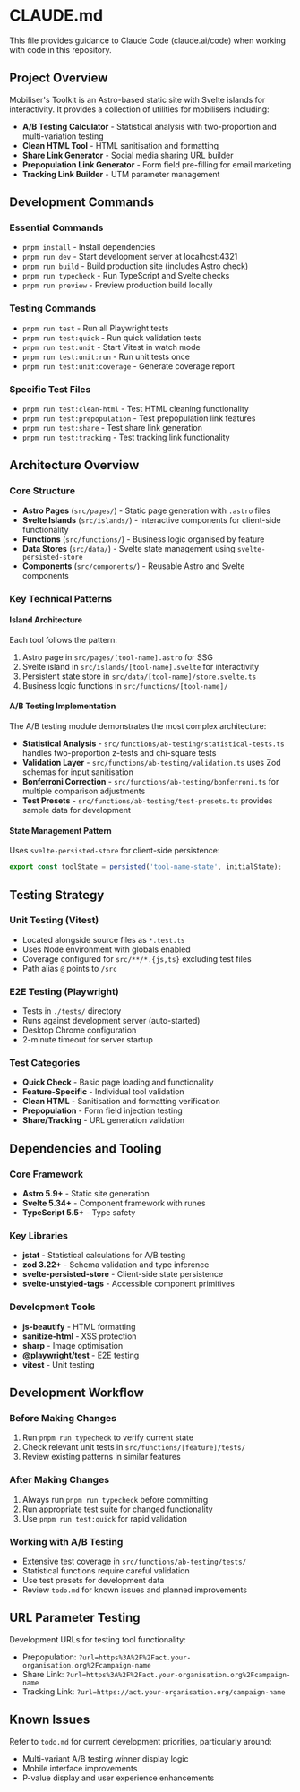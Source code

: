 # CLAUDE.md

This file provides guidance to Claude Code (claude.ai/code) when working with code in this repository.

## Project Overview

Mobiliser's Toolkit is an Astro-based static site with Svelte islands for interactivity. It provides a collection of utilities for mobilisers including:

- **A/B Testing Calculator** - Statistical analysis with two-proportion and multi-variation testing
- **Clean HTML Tool** - HTML sanitisation and formatting
- **Share Link Generator** - Social media sharing URL builder
- **Prepopulation Link Generator** - Form field pre-filling for email marketing
- **Tracking Link Builder** - UTM parameter management

## Development Commands

### Essential Commands
- `pnpm install` - Install dependencies
- `pnpm run dev` - Start development server at localhost:4321
- `pnpm run build` - Build production site (includes Astro check)
- `pnpm run typecheck` - Run TypeScript and Svelte checks
- `pnpm run preview` - Preview production build locally

### Testing Commands
- `pnpm run test` - Run all Playwright tests
- `pnpm run test:quick` - Run quick validation tests
- `pnpm run test:unit` - Start Vitest in watch mode
- `pnpm run test:unit:run` - Run unit tests once
- `pnpm run test:unit:coverage` - Generate coverage report

### Specific Test Files
- `pnpm run test:clean-html` - Test HTML cleaning functionality
- `pnpm run test:prepopulation` - Test prepopulation link features
- `pnpm run test:share` - Test share link generation
- `pnpm run test:tracking` - Test tracking link functionality

## Architecture Overview

### Core Structure
- **Astro Pages** (`src/pages/`) - Static page generation with `.astro` files
- **Svelte Islands** (`src/islands/`) - Interactive components for client-side functionality
- **Functions** (`src/functions/`) - Business logic organised by feature
- **Data Stores** (`src/data/`) - Svelte state management using `svelte-persisted-store`
- **Components** (`src/components/`) - Reusable Astro and Svelte components

### Key Technical Patterns

#### Island Architecture
Each tool follows the pattern:
1. Astro page in `src/pages/[tool-name].astro` for SSG
2. Svelte island in `src/islands/[tool-name].svelte` for interactivity
3. Persistent state store in `src/data/[tool-name]/store.svelte.ts`
4. Business logic functions in `src/functions/[tool-name]/`

#### A/B Testing Implementation
The A/B testing module demonstrates the most complex architecture:
- **Statistical Analysis** - `src/functions/ab-testing/statistical-tests.ts` handles two-proportion z-tests and chi-square tests
- **Validation Layer** - `src/functions/ab-testing/validation.ts` uses Zod schemas for input sanitisation
- **Bonferroni Correction** - `src/functions/ab-testing/bonferroni.ts` for multiple comparison adjustments
- **Test Presets** - `src/functions/ab-testing/test-presets.ts` provides sample data for development

#### State Management Pattern
Uses `svelte-persisted-store` for client-side persistence:
```typescript
export const toolState = persisted('tool-name-state', initialState);
```

## Testing Strategy

### Unit Testing (Vitest)
- Located alongside source files as `*.test.ts`
- Uses Node environment with globals enabled
- Coverage configured for `src/**/*.{js,ts}` excluding test files
- Path alias `@` points to `/src`

### E2E Testing (Playwright)
- Tests in `./tests/` directory
- Runs against development server (auto-started)
- Desktop Chrome configuration
- 2-minute timeout for server startup

### Test Categories
- **Quick Check** - Basic page loading and functionality
- **Feature-Specific** - Individual tool validation
- **Clean HTML** - Sanitisation and formatting verification
- **Prepopulation** - Form field injection testing
- **Share/Tracking** - URL generation validation

## Dependencies and Tooling

### Core Framework
- **Astro 5.9+** - Static site generation
- **Svelte 5.34+** - Component framework with runes
- **TypeScript 5.5+** - Type safety

### Key Libraries
- **jstat** - Statistical calculations for A/B testing
- **zod 3.22+** - Schema validation and type inference
- **svelte-persisted-store** - Client-side state persistence
- **svelte-unstyled-tags** - Accessible component primitives

### Development Tools
- **js-beautify** - HTML formatting
- **sanitize-html** - XSS protection
- **sharp** - Image optimisation
- **@playwright/test** - E2E testing
- **vitest** - Unit testing

## Development Workflow

### Before Making Changes
1. Run `pnpm run typecheck` to verify current state
2. Check relevant unit tests in `src/functions/[feature]/tests/`
3. Review existing patterns in similar features

### After Making Changes
1. Always run `pnpm run typecheck` before committing
2. Run appropriate test suite for changed functionality
3. Use `pnpm run test:quick` for rapid validation

### Working with A/B Testing
- Extensive test coverage in `src/functions/ab-testing/tests/`
- Statistical functions require careful validation
- Use test presets for development data
- Review `todo.md` for known issues and planned improvements

## URL Parameter Testing

Development URLs for testing tool functionality:
- Prepopulation: `?url=https%3A%2F%2Fact.your-organisation.org%2Fcampaign-name`
- Share Link: `?url=https%3A%2F%2Fact.your-organisation.org%2Fcampaign-name`
- Tracking Link: `?url=https://act.your-organisation.org/campaign-name`

## Known Issues

Refer to `todo.md` for current development priorities, particularly around:
- Multi-variant A/B testing winner display logic
- Mobile interface improvements
- P-value display and user experience enhancements